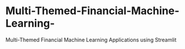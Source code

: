 # Multi-Themed-Financial-Machine-Learning-
Multi-Themed Financial Machine Learning Applications using Streamlit

